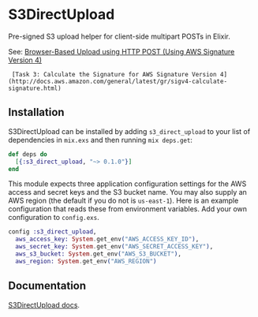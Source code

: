 # S3DirectUpload

Pre-signed S3 upload helper for client-side multipart POSTs in Elixir.

See: [Browser-Based Upload using HTTP POST (Using AWS Signature Version 4)](http://docs.aws.amazon.com/AmazonS3/latest/API/sigv4-post-example.html)

     [Task 3: Calculate the Signature for AWS Signature Version 4](http://docs.aws.amazon.com/general/latest/gr/sigv4-calculate-signature.html)

## Installation

S3DirectUpload can be installed by adding `s3_direct_upload` to your
list of dependencies in `mix.exs` and then running `mix deps.get`:

```elixir
def deps do
  [{:s3_direct_upload, "~> 0.1.0"}]
end
```

This module expects three application configuration settings for the
AWS access and secret keys and the S3 bucket name. You may also supply
an AWS region (the default if you do not is `us-east-1`). Here is an
example configuration that reads these from environment variables. Add
your own configuration to `config.exs`.

```elixir
config :s3_direct_upload,
  aws_access_key: System.get_env("AWS_ACCESS_KEY_ID"),
  aws_secret_key: System.get_env("AWS_SECRET_ACCESS_KEY"),
  aws_s3_bucket: System.get_env("AWS_S3_BUCKET"),
  aws_region: System.get_env("AWS_REGION")

```

## Documentation

[S3DirectUpload docs](https://hexdocs.pm/s3_direct_upload).
